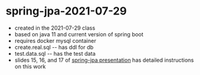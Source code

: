 # spring-jpa-2021-07-29
- created in the 2021-07-29 class
- based on java 11 and current version of spring boot
- requires docker mysql container
- create.real.sql -- has ddl for db
- test.data.sql -- has the test data
- slides 15, 16, and 17 of [spring-jpa presentation](https://docs.google.com/presentation/d/1xeOcGTa3XfR_jmm7PbyEW1XdxuVlPeT4_a-ncuBVGOY/edit#slide=id.g5c16c54945_0_16) has detailed instructions on this work
